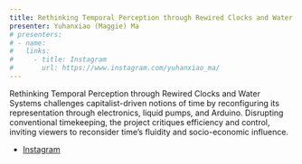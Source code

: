```yaml
---
title: Rethinking Temporal Perception through Rewired Clocks and Water Systems
presenter: Yuhanxiao (Maggie) Ma
# presenters:
# - name:
#   links:
#     - title: Instagram
#       url: https://www.instagram.com/yuhanxiao_ma/
---
```


Rethinking Temporal Perception through Rewired Clocks and Water Systems challenges capitalist-driven notions of time by reconfiguring its representation through electronics, liquid pumps, and Arduino. Disrupting conventional timekeeping, the project critiques efficiency and control, inviting viewers to reconsider time’s fluidity and socio-economic influence.


-   [Instagram](https://www.instagram.com/yuhanxiao_ma/)
